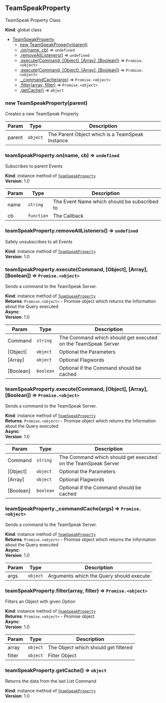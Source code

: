 <a name="TeamSpeakProperty"></a>

## TeamSpeakProperty
TeamSpeak Property Class

**Kind**: global class  

* [TeamSpeakProperty](#TeamSpeakProperty)
    * [new TeamSpeakProperty(parent)](#new_TeamSpeakProperty_new)
    * [.on(name, cb)](#TeamSpeakProperty+on) ⇒ <code>undefined</code>
    * [.removeAllListeners()](#TeamSpeakProperty+removeAllListeners) ⇒ <code>undefined</code>
    * [.execute(Command, [Object], [Array], [Boolean])](#TeamSpeakProperty+execute) ⇒ <code>Promise.&lt;object&gt;</code>
    * [.execute(Command, [Object], [Array], [Boolean])](#TeamSpeakProperty+execute) ⇒ <code>Promise.&lt;object&gt;</code>
    * [._commandCache(args)](#TeamSpeakProperty+_commandCache) ⇒ <code>Promise.&lt;object&gt;</code>
    * [.filter(array, filter)](#TeamSpeakProperty+filter) ⇒ <code>Promise.&lt;object&gt;</code>
    * [.getCache()](#TeamSpeakProperty+getCache) ⇒ <code>object</code>

<a name="new_TeamSpeakProperty_new"></a>

### new TeamSpeakProperty(parent)
Creates a new TeamSpeak Property


| Param | Type | Description |
| --- | --- | --- |
| parent | <code>object</code> | The Parent Object which is a TeamSpeak Instance |

<a name="TeamSpeakProperty+on"></a>

### teamSpeakProperty.on(name, cb) ⇒ <code>undefined</code>
Subscribes to parent Events

**Kind**: instance method of [<code>TeamSpeakProperty</code>](#TeamSpeakProperty)  
**Version**: 1.0  

| Param | Type | Description |
| --- | --- | --- |
| name | <code>string</code> | The Event Name which should be subscribed to |
| cb | <code>function</code> | The Callback |

<a name="TeamSpeakProperty+removeAllListeners"></a>

### teamSpeakProperty.removeAllListeners() ⇒ <code>undefined</code>
Safely unsubscribes to all Events

**Kind**: instance method of [<code>TeamSpeakProperty</code>](#TeamSpeakProperty)  
**Version**: 1.0  
<a name="TeamSpeakProperty+execute"></a>

### teamSpeakProperty.execute(Command, [Object], [Array], [Boolean]) ⇒ <code>Promise.&lt;object&gt;</code>
Sends a command to the TeamSpeak Server.

**Kind**: instance method of [<code>TeamSpeakProperty</code>](#TeamSpeakProperty)  
**Returns**: <code>Promise.&lt;object&gt;</code> - Promise object which returns the Information about the Query executed  
**Async**:   
**Version**: 1.0  

| Param | Type | Description |
| --- | --- | --- |
| Command | <code>string</code> | The Command which should get executed on the TeamSpeak Server |
| [Object] | <code>object</code> | Optional the Parameters |
| [Array] | <code>object</code> | Optional Flagwords |
| [Boolean] | <code>boolean</code> | Optional if the Command should be cached |

<a name="TeamSpeakProperty+execute"></a>

### teamSpeakProperty.execute(Command, [Object], [Array], [Boolean]) ⇒ <code>Promise.&lt;object&gt;</code>
Sends a command to the TeamSpeak Server.

**Kind**: instance method of [<code>TeamSpeakProperty</code>](#TeamSpeakProperty)  
**Returns**: <code>Promise.&lt;object&gt;</code> - Promise object which returns the Information about the Query executed  
**Async**:   
**Version**: 1.0  

| Param | Type | Description |
| --- | --- | --- |
| Command | <code>string</code> | The Command which should get executed on the TeamSpeak Server |
| [Object] | <code>object</code> | Optional the Parameters |
| [Array] | <code>object</code> | Optional Flagwords |
| [Boolean] | <code>boolean</code> | Optional if the Command should be cached |

<a name="TeamSpeakProperty+_commandCache"></a>

### teamSpeakProperty._commandCache(args) ⇒ <code>Promise.&lt;object&gt;</code>
Sends a command to the TeamSpeak Server.

**Kind**: instance method of [<code>TeamSpeakProperty</code>](#TeamSpeakProperty)  
**Returns**: <code>Promise.&lt;object&gt;</code> - Promise object which returns the Information about the Query executed  
**Async**:   
**Version**: 1.0  

| Param | Type | Description |
| --- | --- | --- |
| args | <code>object</code> | Arguments which the Query should execute |

<a name="TeamSpeakProperty+filter"></a>

### teamSpeakProperty.filter(array, filter) ⇒ <code>Promise.&lt;object&gt;</code>
Filters an Object with given Option

**Kind**: instance method of [<code>TeamSpeakProperty</code>](#TeamSpeakProperty)  
**Returns**: <code>Promise.&lt;object&gt;</code> - Promise object  
**Async**:   
**Version**: 1.0  

| Param | Type | Description |
| --- | --- | --- |
| array | <code>object</code> | The Object which should get filtered |
| filter | <code>object</code> | Filter Object |

<a name="TeamSpeakProperty+getCache"></a>

### teamSpeakProperty.getCache() ⇒ <code>object</code>
Returns the data from the last List Command

**Kind**: instance method of [<code>TeamSpeakProperty</code>](#TeamSpeakProperty)  
**Version**: 1.0  
